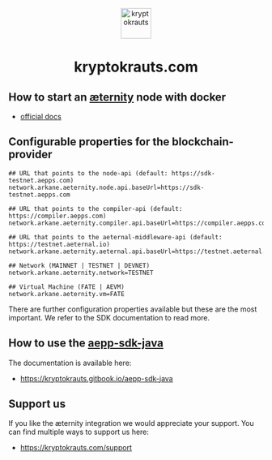 <p align="center">
  <a href="https://kryptokrauts.com">
    <img alt="kryptokrauts" src="https://kryptokrauts.com/img/logo.svg" width="60" />
  </a>
</p>
<h1 align="center">
  kryptokrauts.com
</h1>

## How to start an [æternity](https://github.com/aeternity/aeternity) node with docker

- [official docs](https://github.com/aeternity/aeternity/blob/master/docs/docker.md)

## Configurable properties for the blockchain-provider
```
## URL that points to the node-api (default: https://sdk-testnet.aepps.com)
network.arkane.aeternity.node.api.baseUrl=https://sdk-testnet.aepps.com

## URL that points to the compiler-api (default: https://compiler.aepps.com)
network.arkane.aeternity.compiler.api.baseUrl=https://compiler.aepps.com

## URL that points to the aeternal-middleware-api (default: https://testnet.aeternal.io)
network.arkane.aeternity.aeternal.api.baseUrl=https://testnet.aeternal.io

## Network (MAINNET | TESTNET | DEVNET)
network.arkane.aeternity.network=TESTNET

## Virtual Machine (FATE | AEVM)
network.arkane.aeternity.vm=FATE
```

There are further configuration properties available but these are the most important. We refer to the SDK documentation to read more.

## How to use the [aepp-sdk-java](https://github.com/kryptokrauts/aepp-sdk-java)
The documentation is available here:
- https://kryptokrauts.gitbook.io/aepp-sdk-java

## Support us
If you like the æternity integration we would appreciate your support. You can find multiple ways to support us here:

- https://kryptokrauts.com/support